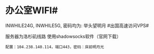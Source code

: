 # 办公室WIFI#
  INWHILE24G, INWHILE5G, 
  密码均为: 举头望明月
#出国高速访问VPS#

服务器为洛杉矶线路
使用shadowsocks软件（官网下载）
```
配置：104.238.140.114，端口443，密码：床前明月光
```
